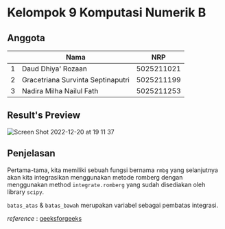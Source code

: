 # Kelompok 9 Komputasi Numerik B

## Anggota

|     | Nama                              | NRP        |
| --- | --------------------------------- | ---------- |
| 1   | Daud Dhiya' Rozaan                | 5025211021 |
| 2   | Gracetriana Survinta Septinaputri | 5025211199 |
| 3   | Nadira Milha Nailul Fath          | 5025211253 |

## Result's Preview
![Screen Shot 2022-12-20 at 19 11 37](https://user-images.githubusercontent.com/90663569/208664475-64dd436a-38ee-4cec-ae4e-41ab9170295c.png)

## Penjelasan

Pertama-tama, kita memiliki sebuah fungsi bernama `rmbg` yang selanjutnya akan kita integrasikan menggunakan metode romberg dengan menggunakan method `integrate.romberg` yang sudah disediakan oleh library `scipy`.

`batas_atas` & `batas_bawah` merupakan variabel sebagai pembatas integrasi.

_reference_ : [geeksforgeeks](https://www.geeksforgeeks.org/python-scipy-integrate-romberg-method/)
